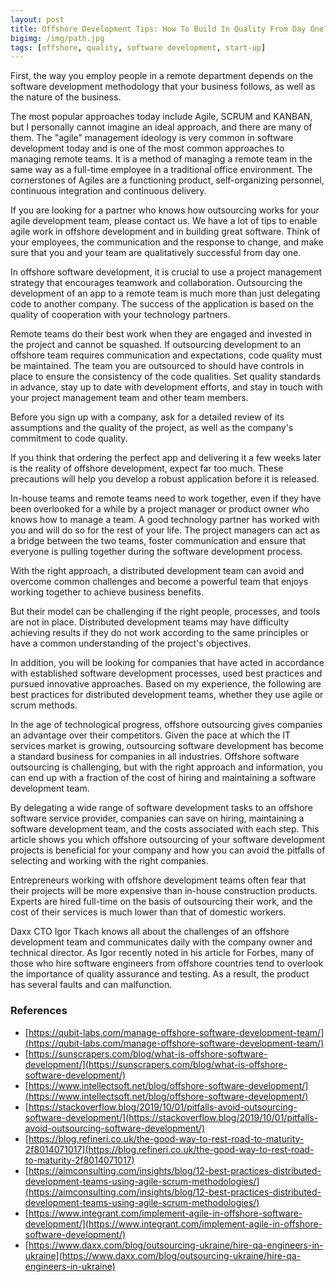 ```yaml
---
layout: post
title: Offshore Development Tips: How To Build In Quality From Day One?
bigimg: /img/path.jpg
tags: [offshore, quality, software development, start-up]
---
```

First, the way you employ people in a remote department depends on the software development methodology that your business follows, as well as the nature of the business. 

The most popular approaches today include Agile, SCRUM and KANBAN, but I personally cannot imagine an ideal approach, and there are many of them. The "agile" management ideology is very common in software development today and is one of the most common approaches to managing remote teams. It is a method of managing a remote team in the same way as a full-time employee in a traditional office environment. The cornerstones of Agiles are a functioning product, self-organizing personnel, continuous integration and continuous delivery. 

If you are looking for a partner who knows how outsourcing works for your agile development team, please contact us. We have a lot of tips to enable agile work in offshore development and in building great software. Think of your employees, the communication and the response to change, and make sure that you and your team are qualitatively successful from day one. 

In offshore software development, it is crucial to use a project management strategy that encourages teamwork and collaboration. Outsourcing the development of an app to a remote team is much more than just delegating code to another company. The success of the application is based on the quality of cooperation with your technology partners. 

Remote teams do their best work when they are engaged and invested in the project and cannot be squashed. If outsourcing development to an offshore team requires communication and expectations, code quality must be maintained. The team you are outsourced to should have controls in place to ensure the consistency of the code qualities. Set quality standards in advance, stay up to date with development efforts, and stay in touch with your project management team and other team members. 

Before you sign up with a company, ask for a detailed review of its assumptions and the quality of the project, as well as the company's commitment to code quality. 

If you think that ordering the perfect app and delivering it a few weeks later is the reality of offshore development, expect far too much. These precautions will help you develop a robust application before it is released. 

In-house teams and remote teams need to work together, even if they have been overlooked for a while by a project manager or product owner who knows how to manage a team. A good technology partner has worked with you and will do so for the rest of your life. The project managers can act as a bridge between the two teams, foster communication and ensure that everyone is pulling together during the software development process. 

With the right approach, a distributed development team can avoid and overcome common challenges and become a powerful team that enjoys working together to achieve business benefits. 

But their model can be challenging if the right people, processes, and tools are not in place. Distributed development teams may have difficulty achieving results if they do not work according to the same principles or have a common understanding of the project's objectives. 

In addition, you will be looking for companies that have acted in accordance with established software development processes, used best practices and pursued innovative approaches. Based on my experience, the following are best practices for distributed development teams, whether they use agile or scrum methods. 

In the age of technological progress, offshore outsourcing gives companies an advantage over their competitors. Given the pace at which the IT services market is growing, outsourcing software development has become a standard business for companies in all industries. Offshore software outsourcing is challenging, but with the right approach and information, you can end up with a fraction of the cost of hiring and maintaining a software development team. 

By delegating a wide range of software development tasks to an offshore software service provider, companies can save on hiring, maintaining a software development team, and the costs associated with each step. This article shows you which offshore outsourcing of your software development projects is beneficial for your company and how you can avoid the pitfalls of selecting and working with the right companies. 

Entrepreneurs working with offshore development teams often fear that their projects will be more expensive than in-house construction products. Experts are hired full-time on the basis of outsourcing their work, and the cost of their services is much lower than that of domestic workers. 

Daxx CTO Igor Tkach knows all about the challenges of an offshore development team and communicates daily with the company owner and technical director. As Igor recently noted in his article for Forbes, many of those who hire software engineers from offshore countries tend to overlook the importance of quality assurance and testing. As a result, the product has several faults and can malfunction. 

### References

* [https://qubit-labs.com/manage-offshore-software-development-team/](https://qubit-labs.com/manage-offshore-software-development-team/)
* [https://sunscrapers.com/blog/what-is-offshore-software-development/](https://sunscrapers.com/blog/what-is-offshore-software-development/)
* [https://www.intellectsoft.net/blog/offshore-software-development/](https://www.intellectsoft.net/blog/offshore-software-development/)
* [https://stackoverflow.blog/2019/10/01/pitfalls-avoid-outsourcing-software-development/](https://stackoverflow.blog/2019/10/01/pitfalls-avoid-outsourcing-software-development/)
* [https://blog.refineri.co.uk/the-good-way-to-rest-road-to-maturity-2f8014071017](https://blog.refineri.co.uk/the-good-way-to-rest-road-to-maturity-2f8014071017)
* [https://aimconsulting.com/insights/blog/12-best-practices-distributed-development-teams-using-agile-scrum-methodologies/](https://aimconsulting.com/insights/blog/12-best-practices-distributed-development-teams-using-agile-scrum-methodologies/)
* [https://www.integrant.com/implement-agile-in-offshore-software-development/](https://www.integrant.com/implement-agile-in-offshore-software-development/)
* [https://www.daxx.com/blog/outsourcing-ukraine/hire-qa-engineers-in-ukraine](https://www.daxx.com/blog/outsourcing-ukraine/hire-qa-engineers-in-ukraine)